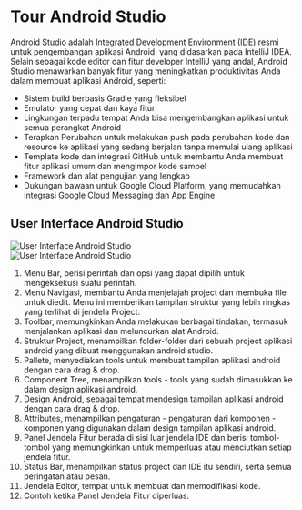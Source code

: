 # Tour Android Studio

Android Studio adalah Integrated Development Environment (IDE) resmi untuk pengembangan aplikasi Android, yang didasarkan pada IntelliJ IDEA. Selain sebagai kode editor dan fitur developer IntelliJ yang andal, Android Studio menawarkan banyak fitur yang meningkatkan produktivitas Anda dalam membuat aplikasi Android, seperti:

<ul>
  <li>Sistem build berbasis Gradle yang fleksibel</li>
  <li>Emulator yang cepat dan kaya fitur</li>
  <li>Lingkungan terpadu tempat Anda bisa mengembangkan aplikasi untuk semua perangkat Android</li>
  <li>Terapkan Perubahan untuk melakukan push pada perubahan kode dan resource ke aplikasi yang sedang berjalan tanpa memulai ulang aplikasi</li>
  <li>Template kode dan integrasi GitHub untuk membantu Anda membuat fitur aplikasi umum dan mengimpor kode sampel</li>
  <li>Framework dan alat pengujian yang lengkap</li>
  <li>Dukungan bawaan untuk Google Cloud Platform, yang memudahkan integrasi Google Cloud Messaging dan App Engine</li>
</ul>

## User Interface Android Studio
![User Interface Android Studio](https://user-images.githubusercontent.com/52988155/108476753-fe44a480-72c4-11eb-971d-b3e8bc4610d6.png)
<br>
![User Interface Android Studio](https://user-images.githubusercontent.com/52988155/108476797-0bfa2a00-72c5-11eb-8b39-448ae730b6f7.png)

<ol>
  <li>Menu Bar, berisi perintah dan opsi yang dapat dipilih untuk mengeksekusi suatu perintah.</li>
  <li>Menu Navigasi, membantu Anda menjelajah project dan membuka file untuk diedit. Menu ini memberikan tampilan struktur yang lebih ringkas yang terlihat di jendela Project.</li>
  <li>Toolbar, memungkinkan Anda melakukan berbagai tindakan, termasuk menjalankan aplikasi dan meluncurkan alat Android.</li>
  <li>Struktur Project, menampilkan folder-folder dari sebuah project aplikasi android yang dibuat menggunakan android studio.</li>
  <li>Pallete, menyediakan tools untuk membuat tampilan aplikasi android dengan cara drag & drop.</li>
  <li>Component Tree, menampilkan tools - tools yang sudah dimasukkan ke dalam design aplikasi android.</li>
  <li>Design Android, sebagai tempat mendesign tampilan aplikasi android dengan cara drag & drop.</li>
  <li>Attributes, menampilkan pengaturan - pengaturan dari komponen - komponen yang digunakan dalam design tampilan aplikasi android.</li>
  <li>Panel Jendela Fitur berada di sisi luar jendela IDE dan berisi tombol-tombol yang memungkinkan untuk memperluas atau menciutkan setiap jendela fitur.</li>
  <li>Status Bar, menampilkan status project dan IDE itu sendiri, serta semua peringatan atau pesan.</li>
  <li>Jendela Editor, tempat untuk membuat dan memodifikasi kode.</li>
  <li>Contoh ketika Panel Jendela Fitur diperluas.</li>
</ol>
